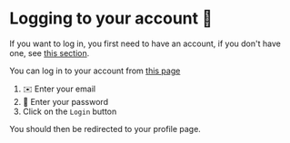# Logging to your account 🚪

If you want to log in, you first need to have an account, if you don't have one, see [this section](?module=skwal-net-user-guide&section=creating-an-account).

You can log in to your account from [this page](/login) 

1. ✉️ Enter your email
2. 🔐 Enter your password
3. Click on the `Login` button

You should then be redirected to your profile page.